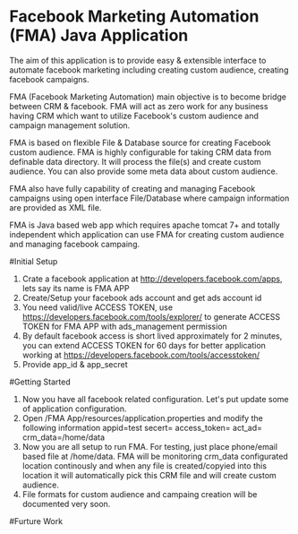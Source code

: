 # Facebook Marketing Automation (FMA) Java Application
The aim of this application is to provide easy &amp; extensible interface to automate facebook marketing including creating custom audience, creating facebook campaigns. 

FMA (Facebook Marketing Automation) main objective is to become bridge between CRM & facebook. FMA will act as zero work for any business having CRM which want to utilize Facebook's custom audience and campaign management solution. 

FMA is based on flexible File & Database source for creating Facebook custom audience. FMA is highly configurable for taking CRM data from definable data directory. It will process the file(s) and create custom audience. You can also provide some meta data about custom audience. 

FMA also have fully capability of creating and managing Facebook campaigns using open interface File/Database where campaign information are provided as XML file. 

FMA is Java based web app which requires apache tomcat 7+ and totally independent which application can use FMA for creating custom audience and managing facebook campaing. 

#Initial Setup
1. Crate a facebook application at http://developers.facebook.com/apps, lets say its name is FMA APP
2. Create/Setup your facebook ads account and get ads account id 
3. You need valid/live ACCESS TOKEN, use https://developers.facebook.com/tools/explorer/ to generate ACCESS TOKEN for FMA APP with ads_management permission
4. By default facebook access is short lived approximately for 2 minutes, you can extend ACCESS TOKEN for 60 days for better application working at https://developers.facebook.com/tools/accesstoken/
4. Provide app_id & app_secret

#Getting Started
1. Now you have all facebook related configuration. Let's put update some of application configuration. 
2. Open /FMA App/resources/application.properties and modify the following information
    appid=test
    secert=
    access_token=
    act_ad=
    crm_data=/home/data
3. Now you are all setup to run FMA. For testing, just place phone/email based file at /home/data. FMA will be monitoring crm_data configurated location continously and when any file is created/copyied into this location it will automatically pick this CRM file and will create custom audience. 
4. File formats for custom audience and campaing creation will be documented very soon. 

#Furture Work
